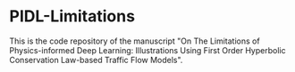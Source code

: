 # PIDL-Limitations

This is the code repository of the manuscript "On The Limitations of Physics-informed Deep Learning: Illustrations Using First Order Hyperbolic Conservation Law-based Traffic Flow Models".

